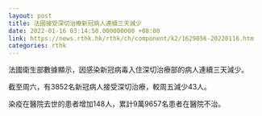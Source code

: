 ```yaml
---
layout: post
title: 法國接受深切治療新冠病人連續三天減少
date: 2022-01-16 03:14:50.000000000 +08:00
link: https://news.rthk.hk/rthk/ch/component/k2/1629056-20220116.htm
categories: rthk
---
```


法國衛生部數據顯示，因感染新冠病毒入住深切治療部的病人連續三天減少。

截至周六，有3852名新冠病人接受深切治療，較周五減少43人。

染疫在醫院去世的患者增加148人，累計9萬9657名患者在醫院不治。
